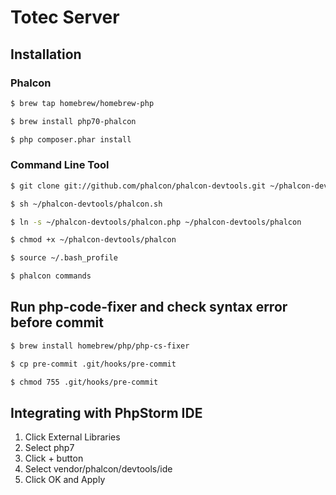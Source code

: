 # Totec Server

## Installation

### Phalcon
```bash
$ brew tap homebrew/homebrew-php
```

```bash
$ brew install php70-phalcon
```

```bash
$ php composer.phar install
```

### Command Line Tool

```bash
$ git clone git://github.com/phalcon/phalcon-devtools.git ~/phalcon-devtools
```

```bash
$ sh ~/phalcon-devtools/phalcon.sh
```

```bash
$ ln -s ~/phalcon-devtools/phalcon.php ~/phalcon-devtools/phalcon
```

```bash
$ chmod +x ~/phalcon-devtools/phalcon
```

```bash
$ source ~/.bash_profile
```

```bash
$ phalcon commands
```

## Run php-code-fixer and check syntax error before commit

```bash
$ brew install homebrew/php/php-cs-fixer
```

```bash
$ cp pre-commit .git/hooks/pre-commit
```

```bash
$ chmod 755 .git/hooks/pre-commit
```

## Integrating with PhpStorm IDE

1. Click External Libraries
2. Select php7
3. Click + button
4. Select vendor/phalcon/devtools/ide
5. Click OK and Apply
